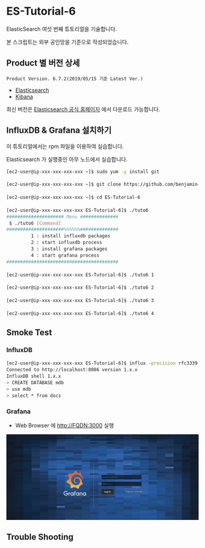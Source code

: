 # ES-Tutorial-6

ElasticSearch 여섯 번째 튜토리얼을 기술합니다.

본 스크립트는 외부 공인망을 기준으로 작성되었습니다.

## Product 별 버전 상세
```
Product Version. 6.7.2(2019/05/15 기준 Latest Ver.)
```
* [Elasticsearch](https://artifacts.elastic.co/downloads/elasticsearch/elasticsearch-6.7.2.rpm)
* [Kibana](https://artifacts.elastic.co/downloads/kibana/kibana-6.7.2-x86_64.rpm)

최신 버전은 [Elasticsearch 공식 홈페이지](https://www.elastic.co/downloads) 에서 다운로드 가능합니다.

## InfluxDB & Grafana 설치하기

이 튜토리얼에서는 rpm 파일을 이용하여 실습합니다.

Elasticsearch 가 실행중인 아무 노드에서 실습합니다.

```bash
[ec2-user@ip-xxx-xxx-xxx-xxx ~]$ sudo yum -y install git

[ec2-user@ip-xxx-xxx-xxx-xxx ~]$ git clone https://github.com/benjamin-btn/ES-Tutorial-6.git

[ec2-user@ip-xxx-xxx-xxx-xxx ~]$ cd ES-Tutorial-6

[ec2-user@ip-xxx-xxx-xxx-xxx ES-Tutorial-6]$ ./tuto6
##################### Menu ##############
 $ ./tuto6 [Command]
#####################%%%%%%##############
         1 : install influxdb packages
         2 : start influxdb process
         3 : install grafana packages
         4 : start grafana process
#########################################

[ec2-user@ip-xxx-xxx-xxx-xxx ES-Tutorial-6]$ ./tuto6 1

[ec2-user@ip-xxx-xxx-xxx-xxx ES-Tutorial-6]$ ./tuto6 2

[ec2-user@ip-xxx-xxx-xxx-xxx ES-Tutorial-6]$ ./tuto6 3

[ec2-user@ip-xxx-xxx-xxx-xxx ES-Tutorial-6]$ ./tuto6 4

```

## Smoke Test

### InfluxDB

```bash 
[ec2-user@ip-xxx-xxx-xxx-xxx ES-Tutorial-6]$ influx -precision rfc3339
Connected to http://localhost:8086 version 1.x.x
InfluxDB shell 1.x.x
> CREATE DATABASE mdb
> use mdb
> select * from docs

```

### Grafana

* Web Browser 에 [http://FQDN:3000](http://FQDN:3000) 실행

![Optional Text](image/grafana.png)

## Trouble Shooting

